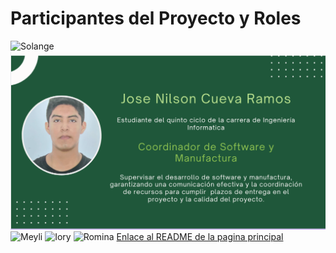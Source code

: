 <h1>Participantes del Proyecto y Roles</h1>
<img scr="Imagenes/Solange.png" alt="Solange">
<img src="Imagenes/Jose.png" alt="Jose">
<img scr="Imagenes/Meyli.png" alt="Meyli">
<img scr="Imagenes/Iory.png" alt="Iory">
<img scr="Imagenes/Romina.png" alt="Romina">
<a href="../../README.md">Enlace al README de la pagina principal</a>

